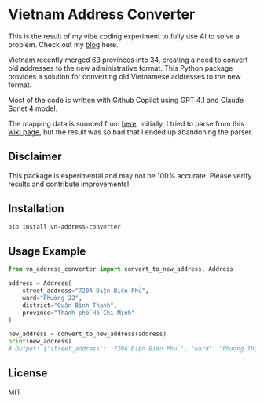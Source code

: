 # Vietnam Address Converter

This is the result of my vibe coding experiment to fully use AI to solve a problem. Check out my [blog](https://nqbao.medium.com/vibe-coding-a-python-package-converting-old-to-new-vietnamese-addresses-9ba0e07a89bb) here.

Vietnam recently merged 63 provinces into 34, creating a need to convert old addresses to the new administrative format. This Python package provides a solution for converting old Vietnamese addresses to the new format.

Most of the code is written with Github Copilot using GPT 4.1 and Claude Sonet 4 model.

The mapping data is sourced from [here](https://github.com/thanhtrungit97/dvhcvn/tree/main). Initially, I tried to parse from this [wiki page](https://vi.wikipedia.org/wiki/Danh_s%C3%A1ch_%C4%91%C6%A1n_v%E1%BB%8B_h%C3%A0nh_ch%C3%ADnh_Vi%E1%BB%87t_Nam_trong_%C4%91%E1%BB%A3t_c%E1%BA%A3i_c%C3%A1ch_th%E1%BB%83_ch%E1%BA%BF_2024%E2%80%932025), but the result was so bad that I ended up abandoning the parser.

## Disclaimer

This package is experimental and may not be 100% accurate. Please verify results and contribute improvements!

## Installation

```bash
pip install vn-address-converter
```

## Usage Example

```python
from vn_address_converter import convert_to_new_address, Address

address = Address(
    street_address="720A Điện Biên Phủ",
    ward="Phường 22",
    district="Quận Bình Thạnh",
    province="Thành phố Hồ Chí Minh"
)

new_address = convert_to_new_address(address)
print(new_address)
# Output: {'street_address': '720A Điện Biên Phủ', 'ward': 'Phường Thạnh Mỹ Tây', 'district': None, 'province': 'Thành phố Hồ Chí Minh'}
```

## License

MIT